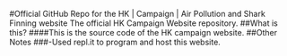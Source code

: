 #Official GitHub Repo for the HK | Campaign | Air Pollution and Shark Finning website
The official HK Campaign Website repository.
##What is this? 
####This is the source code of the HK campaign website. 
##Other Notes 
###-Used repl.it to program and host this website.
